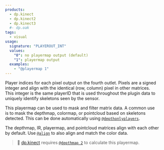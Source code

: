 ```yaml
---
products:
  - dp.kinect
  - dp.kinect2
  - dp.kinect3
  #- dp.oak
tags:
  - visual
usage:
  signature: "PLAYEROUT_INT"
  values:
    "0": no playermap output (default)
    "1": playermap output
  examples:
    - "@playermap 1"
---
```


Player indices for each pixel output on the fourth outlet.
Pixels are a signed integer and align with the identical (row, column) pixel
in other matrices. This integer is the same playerID that is used throughout
the plugin data to uniquely identify skeletons seen by the sensor.

This playermap can be used to mask and filter matrix data.
A common use is to mask the depthmap, colormap, or pointcloud based on skeletons
detected. This can be done automatically using [`@depthonlyplayers`](depthonlyplayers.md).

The depthmap, IR, playermap, and pointcloud matrices align with each
other by default. Use [`@align`](align.md) to also align and match the color data.

> :memo: [dp.kinect](../dp.kinect.md) requires [`@depthmap 2`](depthmap.md)
> to calculate this playermap.
